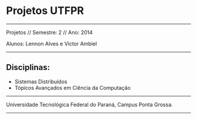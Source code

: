 # Projetos UTFPR
---
Projetos // Semestre: 2 // Ano: 2014

Alunos: Lennon Alves e Victor Ambiel


---

## Disciplinas:
 * Sistemas Distribuídos
 * Tópicos Avançados em Ciência da Computação
 
----

Universidade Tecnológica Federal do Paraná,
Campus Ponta Grossa.

---